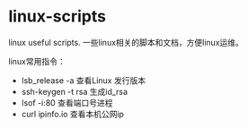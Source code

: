 # linux-scripts
linux useful scripts. 一些linux相关的脚本和文档，方便linux运维。





linux常用指令：

- lsb_release -a 查看Linux 发行版本
- ssh-keygen -t rsa 生成id_rsa
- lsof -i:80 查看端口号进程
- curl ipinfo.io 查看本机公网ip